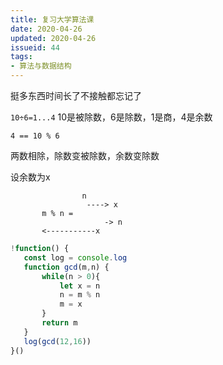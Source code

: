 ```yaml
---
title: 复习大学算法课
date: 2020-04-26
updated: 2020-04-26
issueid: 44
tags:
- 算法与数据结构
---
```

挺多东西时间长了不接触都忘记了

`10÷6=1...4`
10是被除数，6是除数，1是商，4是余数

`4 == 10 % 6`

两数相除，除数变被除数，余数变除数


设余数为x

```
                n
                 ----> x
       m % n =
                     -> n
       <-----------x
```

```js
!function() {
   const log = console.log
   function gcd(m,n) {
       while(n > 0){
           let x = n
           n = m % n
           m = x
       }
       return m
   }
   log(gcd(12,16))
}()
```
